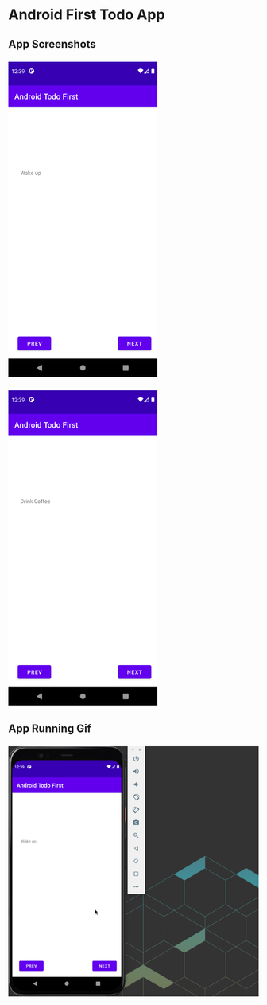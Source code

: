 # Android First Todo App


## App Screenshots

### <img src="./initial_screen.png" width=300 />

### <img src="./after_next_btn_click.png" width=300 />


## App Running Gif

### <img src="./android_first_todo_app.gif" width=600 />